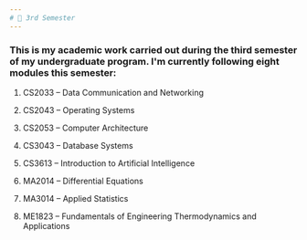 ```yaml
---
# 📘 3rd Semester
---
```

### This is my academic work carried out during the third semester of my undergraduate program. I'm currently following eight modules this semester:

01. CS2033 – Data Communication and Networking

02. CS2043 – Operating Systems

03. CS2053 – Computer Architecture

04. CS3043 – Database Systems

05. CS3613 – Introduction to Artificial Intelligence

06. MA2014 – Differential Equations

07. MA3014 – Applied Statistics

08. ME1823 – Fundamentals of Engineering Thermodynamics and Applications

